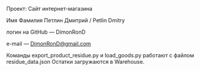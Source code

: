 Проект: Сайт интернет-магазина

Имя Фамилия Петлин Дмитрий / Petlin Dmitry

логин на GitHub — DimonRonD

e-mail — DimonRonD@gmail.com

Команды export_product_residue.py и load_goods.py работают с файлом residue_data.json
Остатки загружаются в Warehouse.